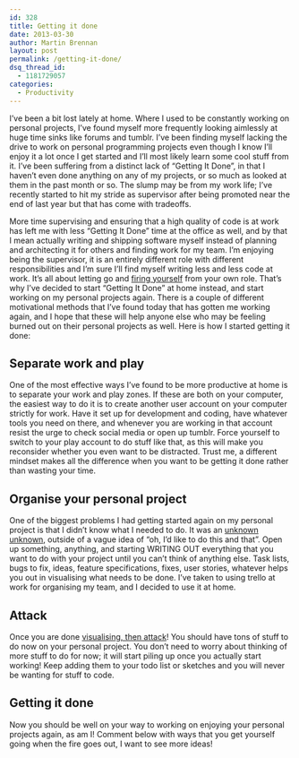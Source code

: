 ```yaml
---
id: 328
title: Getting it done
date: 2013-03-30
author: Martin Brennan
layout: post
permalink: /getting-it-done/
dsq_thread_id:
  - 1181729057
categories:
  - Productivity
---
```

I’ve been a bit lost lately at home. Where I used to be constantly working on personal projects, I’ve found myself more frequently looking aimlessly at huge time sinks like forums and tumblr. I’ve been finding myself lacking the drive to work on personal programming projects even though I know I’ll enjoy it a lot once I get started and I’ll most likely learn some cool stuff from it. I’ve been suffering from a distinct lack of “Getting It Done”, in that I haven’t even done anything on any of my projects, or so much as looked at them in the past month or so. The slump may be from my work life; I’ve recently started to hit my stride as supervisor after being promoted near the end of last year but that has come with tradeoffs.<!--more-->

More time supervising and ensuring that a high quality of code is at work has left me with less “Getting It Done” time at the office as well, and by that I mean actually writing and shipping software myself instead of planning and architecting it for others and finding work for my team. I’m enjoying being the supervisor, it is an entirely different role with different responsibilities and I’m sure I’ll find myself writing less and less code at work. It’s all about letting go and [firing yourself](http://techcrunch.com/2012/08/28/first-fire-thyself/) from your own role. That’s why I’ve decided to start “Getting It Done” at home instead, and start working on my personal projects again. There is a couple of different motivational methods that I’ve found today that has gotten me working again, and I hope that these will help anyone else who may be feeling burned out on their personal projects as well. Here is how I started getting it done:

## Separate work and play

One of the most effective ways I’ve found to be more productive at home is to separate your work and play zones. If these are both on your computer, the easiest way to do it is to create another user account on your computer strictly for work. Have it set up for development and coding, have whatever tools you need on there, and whenever you are working in that account resist the urge to check social media or open up tumblr. Force yourself to switch to your play account to do stuff like that, as this will make you reconsider whether you even want to be distracted. Trust me, a different mindset makes all the difference when you want to be getting it done rather than wasting your time.

## Organise your personal project

One of the biggest problems I had getting started again on my personal project is that I didn’t know what I needed to do. It was an [unknown unknown](http://en.wikipedia.org/wiki/There_are_known_knowns), outside of a vague idea of “oh, I’d like to do this and that”. Open up something, anything, and starting WRITING OUT everything that you want to do with your project until you can’t think of anything else. Task lists, bugs to fix, ideas, feature specifications, fixes, user stories, whatever helps you out in visualising what needs to be done. I’ve taken to using trello at work for organising my team, and I decided to use it at home.

## Attack

Once you are done [visualising, then attack](https://www.youtube.com/watch?v=zgdEONTLqx8)! You should have tons of stuff to do now on your personal project. You don’t need to worry about thinking of more stuff to do for now; it will start piling up once you actually start working! Keep adding them to your todo list or sketches and you will never be wanting for stuff to code.

## Getting it done

Now you should be well on your way to working on enjoying your personal projects again, as am I! Comment below with ways that you get yourself going when the fire goes out, I want to see more ideas!
